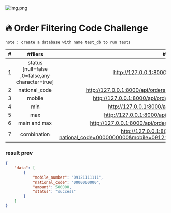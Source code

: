 
![img.png](img.png)

#  🔥 Order Filtering Code Challenge

``note : create a database with name test_db to run tests``

|  #  |                     #filers                     |                                                       #e.g                                                       |
|:---:|:-----------------------------------------------:|:----------------------------------------------------------------------------------------------------------------:|
|  1  | status [null=false ,0=false,any character=true] |                                  http://127.0.0.1:8000/api/orders/filter?status                                  |
|  2  |                  national_code                  |                         http://127.0.0.1:8000/api/orders/filter?national_code=0000000000                         |
|  3  |                     mobile                      |                            http://127.0.0.1:8000/api/orders/filter?mobile=09121111111                            |
|  4  |                       min                       |                                 http://127.0.0.1:8000/api/orders/filter?min=2000                                 |
|  5  |                       max                       |                                http://127.0.0.1:8000/api/orders/filter?max=500000                                |
|  6  |                  main and max                   |                           http://127.0.0.1:8000/api/orders/filter?min=2000&max=500000                            |
|  7  |                   combination                   | http://127.0.0.1:8000/api/orders/filter?national_code=0000000000&mobile=09121111111&min=2000&max=500000&status=1 |

### result prev

```json
{
    "data": [
        {
            "mobile_number": "09121111111",
            "national_code": "0000000000",
            "amount": 500000,
            "status": "success"
        }
    ]
}
```
